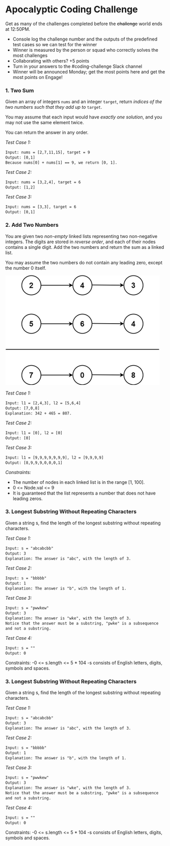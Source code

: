 # Apocalyptic Coding Challenge

Get as many of the challenges completed before the ~~challenge~~ world ends at 12:50PM.

- Console log the challenge number and the outputs of the predefined test cases so we can test for the winner
- Winner is measured by the person or squad who correctly solves the most challenges 
- Collaborating with others? +5 points
- Turn in your answers to the #coding-challenge Slack channel
- Winner will be announced Monday; get the most points here and get the most points on Engage!

### 1. Two Sum

Given an array of integers `nums` and an integer `target`, return _indices of the two numbers such that they add up to_ `target`.

You may assume that each input would have _exactly one solution_, and you may not use the same element twice.

You can return the answer in any order.

*Test Case 1:*
```
Input: nums = [2,7,11,15], target = 9
Output: [0,1]
Because nums[0] + nums[1] == 9, we return [0, 1].
```
*Test Case 2:*
```
Input: nums = [3,2,4], target = 6
Output: [1,2]
```
*Test Case 3:*
```
Input: nums = [3,3], target = 6
Output: [0,1]
```

### 2. Add Two Numbers

You are given two *non-empty* linked lists representing two non-negative integers. The digits are stored in *reverse order*, and each of their nodes contains a single digit. Add the two numbers and return the sum as a linked list.

You may assume the two numbers do not contain any leading zero, except the number 0 itself.

![Nodes](addtwonumber1.jpg)

*Test Case 1:*
```
Input: l1 = [2,4,3], l2 = [5,6,4]
Output: [7,0,8]
Explanation: 342 + 465 = 807.
```
*Test Case 2:*
```
Input: l1 = [0], l2 = [0]
Output: [0]
```
*Test Case 3:*
```
Input: l1 = [9,9,9,9,9,9,9], l2 = [9,9,9,9]
Output: [8,9,9,9,0,0,0,1]
```
*Constraints:*

- The number of nodes in each linked list is in the range [1, 100].
- 0 <= Node.val <= 9
- It is guaranteed that the list represents a number that does not have leading zeros.

### 3. Longest Substring Without Repeating Characters

Given a string s, find the length of the longest substring without repeating characters.

*Test Case 1:*
```
Input: s = "abcabcbb"
Output: 3
Explanation: The answer is "abc", with the length of 3.
```
*Test Case 2:*
```
Input: s = "bbbbb"
Output: 1
Explanation: The answer is "b", with the length of 1.
```
*Test Case 3:*
```
Input: s = "pwwkew"
Output: 3
Explanation: The answer is "wke", with the length of 3.
Notice that the answer must be a substring, "pwke" is a subsequence and not a substring.
```
*Test Case 4:*
```
Input: s = ""
Output: 0
```
Constraints:
-0 <= s.length <= 5 * 104
-s consists of English letters, digits, symbols and spaces.

### 3. Longest Substring Without Repeating Characters

Given a string s, find the length of the longest substring without repeating characters.

*Test Case 1:*
```
Input: s = "abcabcbb"
Output: 3
Explanation: The answer is "abc", with the length of 3.
```
*Test Case 2:*
```
Input: s = "bbbbb"
Output: 1
Explanation: The answer is "b", with the length of 1.
```
*Test Case 3:*
```
Input: s = "pwwkew"
Output: 3
Explanation: The answer is "wke", with the length of 3.
Notice that the answer must be a substring, "pwke" is a subsequence and not a substring.
```
*Test Case 4:*
```
Input: s = ""
Output: 0
```
Constraints:
-0 <= s.length <= 5 * 104
-s consists of English letters, digits, symbols and spaces.


